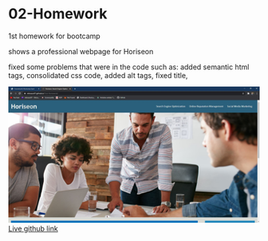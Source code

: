 # 02-Homework
1st homework for bootcamp

shows a professional webpage for Horiseon

fixed some problems that were in the code
such as:
added semantic html tags,
consolidated css code,
added alt tags,
fixed title,

![screenshot](assets\assets\images\screenshot.JPG)
[Live github link](https://mknauss97.github.io/First-Homework)